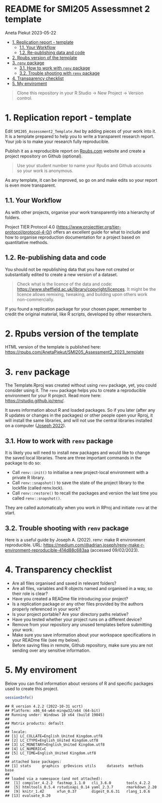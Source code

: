 README for SMI205 Assessmnet 2 template
================
Aneta Piekut
2023-05-22

- <a href="#1-replication-report---template"
  id="toc-1-replication-report---template">1. Replication report -
  template</a>
  - <a href="#11-your-workflow" id="toc-11-your-workflow">1.1. Your
    Workflow</a>
  - <a href="#12-re-publishing-data-and-code"
    id="toc-12-re-publishing-data-and-code">1.2. Re-publishing data and
    code</a>
- <a href="#2-rpubs-version-of-the-template"
  id="toc-2-rpubs-version-of-the-template">2. Rpubs version of the
  template</a>
- <a href="#3-renv-package" id="toc-3-renv-package">3. <code>renv</code>
  package</a>
  - <a href="#31-how-to-work-with-renv-package"
    id="toc-31-how-to-work-with-renv-package">3.1. How to work with
    <code>renv</code> package</a>
  - <a href="#32-trouble-shooting-with-renv-package"
    id="toc-32-trouble-shooting-with-renv-package">3.2. Trouble shooting
    with <code>renv</code> package</a>
- <a href="#4-transparency-checklist" id="toc-4-transparency-checklist">4.
  Transparency checklist</a>
- <a href="#5-my-enviroment" id="toc-5-my-enviroment">5. My enviroment</a>

> Clone this repository in your R Studio -\> New Project -\> Version
> control.

# 1. Replication report - template

Edit `SMI205_Assessment2_Template.Rmd` by adding pieces of your work
into it. It is a template prepared to help you to write a transparent
research report. Your job is to make your research fully reproducible.

Publish it as a reproducible report on [Rpubs.com](https://rpubs.com/)
website and create a project repository on Github (optional).

> Use your student number to name your Rpubs and Github accounts so your
> work is anonymous.

As any template, it can be improved, so go on and make edits so your
report is even more transparent.

## 1.1. Your Workflow

As with other projects, organise your work transparently into a
hierarchy of folders.

Project TIER Protocol 4.0
(<https://www.projecttier.org/tier-protocol/protocol-4-0/>) offers an
excellent guide for what to include and how to organise reproduction
documentation for a project based on quantitative methods.

## 1.2. Re-publishing data and code

You should not be republishing data that you have not created or
substantially edited to create a new version of a dataset.

> Check what is the licence of the data and code:
> <https://www.sheffield.ac.uk/library/copyright/licences>. It might be
> the licence allows remixing, tweaking, and building upon others work
> non-commercially.

If you found a replication package for your chosen paper, remember to
credit the original material, like R scripts, developed by other
researchers.

# 2. Rpubs version of the template

HTML version of the template is published here:
<https://rpubs.com/AnetaPiekut/SMI205_Assessment2_2023_template>

# 3. `renv` package

The Template.Rproj was created without using `renv` package, yet, you
could consider using it. The `renv` package helps you to create a
reproducible environment for your R project. Read more here:
<https://rstudio.github.io/renv/>.

It saves information about R and loaded packages. So if you later (after
any R updates or changes in the packages) or other people open your
Rproj, it will install the same libraries, and will not use the central
libraries installed on a computer ([Joseph
2022](https://medium.com/@adrian.joseph/renv-make-r-environment-reproducible-414d88c683aa)).

## 3.1. How to work with `renv` package

It is likely you will need to install new packages and would like to
change the saved local libraries. There are three important commands in
the package to do so:

- Call `renv::init()` to initialise a new project-local environment with
  a private R library.
- Call `renv::snapshot()` to save the state of the project library to
  the lockfile (called renv.lock).
- Call `renv::restore()` to recall the packages and version the last
  time you called `renv::snapshot()`.

They are called automatically when you work in RProj and initiate `renv`
at the start.

## 3.2. Trouble shooting with `renv` package

Here is a useful guide by Joseph A. (2022). renv: make R environment
reproducible. URL:
<https://medium.com/@adrian.joseph/renv-make-r-environment-reproducible-414d88c683aa>
(accessed 09/02/2023).

# 4. Transparency checklist

- Are all files organised and saved in relevant folders?
- Are all files, variables and R objects named and organised in a way,
  so their role is clear?
- Have you created a READme file introducing your project?
- Is a replication package or any other files provided by the authors
  properly referenced in your work?
- Is your project portable? Are your directory paths relative?
- Have you tested whether your project runs on a different device?
- Remove from your repository any unused templates before submitting
  your work.
- Make sure you save information about your workspace specifications in
  your READme file (see my below).
- Before saving files in remote, Github repository, make sure you are
  not sending over any sensitive information.

# 5. My enviroment

Below you can find information about versions of R and specific packages
used to create this project.

``` r
sessionInfo()
```

    ## R version 4.2.2 (2022-10-31 ucrt)
    ## Platform: x86_64-w64-mingw32/x64 (64-bit)
    ## Running under: Windows 10 x64 (build 19045)
    ## 
    ## Matrix products: default
    ## 
    ## locale:
    ## [1] LC_COLLATE=English_United Kingdom.utf8 
    ## [2] LC_CTYPE=English_United Kingdom.utf8   
    ## [3] LC_MONETARY=English_United Kingdom.utf8
    ## [4] LC_NUMERIC=C                           
    ## [5] LC_TIME=English_United Kingdom.utf8    
    ## 
    ## attached base packages:
    ## [1] stats     graphics  grDevices utils     datasets  methods   base     
    ## 
    ## loaded via a namespace (and not attached):
    ##  [1] compiler_4.2.2  fastmap_1.1.0   cli_3.6.0       tools_4.2.2    
    ##  [5] htmltools_0.5.4 rstudioapi_0.14 yaml_2.3.7      rmarkdown_2.20 
    ##  [9] knitr_1.42      xfun_0.37       digest_0.6.31   rlang_1.0.6    
    ## [13] evaluate_0.20
